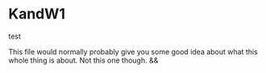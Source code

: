 # KandW1
test

This file would normally probably give you some good idea about what this whole thing is about. Not this one though. &&
